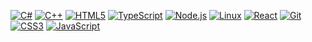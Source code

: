 [![C#](https://img.icons8.com/color/48/c-sharp-logo.png)](https://learn.microsoft.com/en-us/dotnet/csharp/)
[![C++](https://img.icons8.com/color/48/c-plus-plus-logo.png)](https://isocpp.org/)
[![HTML5](https://img.icons8.com/color/48/html-5--v1.png)](https://developer.mozilla.org/en-US/docs/Web/HTML)
[![TypeScript](https://img.icons8.com/color/48/typescript.png)](https://www.typescriptlang.org/)
[![Node.js](https://img.icons8.com/color/48/nodejs.png)](https://nodejs.org/)
[![Linux](https://img.icons8.com/color/48/linux.png)](https://www.linux.org/)
[![React](https://img.icons8.com/color/48/react-native.png)](https://reactjs.org/)
[![Git](https://img.icons8.com/color/48/git.png)](https://git-scm.com/)
[![CSS3](https://img.icons8.com/color/48/css3.png)](https://developer.mozilla.org/en-US/docs/Web/CSS)
[![JavaScript](https://img.icons8.com/color/48/javascript--v1.png)](https://developer.mozilla.org/en-US/docs/Web/JavaScript)
